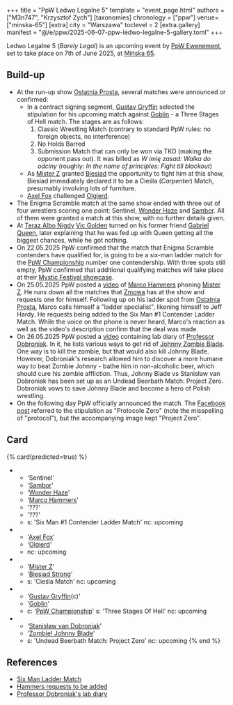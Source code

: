 +++
title = "PpW Ledwo Legalne 5"
template = "event_page.html"
authors = ["M3n747", "Krzysztof Zych"]
[taxonomies]
chronology = ["ppw"]
venue=["minska-65"]
[extra]
city = "Warszawa"
toclevel = 2
[extra.gallery]
manifest = "@/e/ppw/2025-06-07-ppw-ledwo-legalne-5-gallery.toml"
+++

Ledwo Legalne 5 (_Barely Legal_) is an upcoming event by [PpW Ewenement](@/o/ppw.md), set to take place on 7th of June 2025, at [Mińska 65](@/v/minska-65.md).

## Build-up

* At the run-up show [Ostatnia Prosta](@/e/ppw/2025-04-30-ppw-ostatnia-prosta.md), several matches were announced or confirmed:
  * In a contract signing segment, [Gustav Gryffin](@/w/gustav-gryffin.md) selected the stipulation for his upcoming match against [Goblin](@/w/goblin.md) - a Three Stages of Hell match. The stages are as follows:
    1. Classic Wrestling Match (contrary to standard PpW rules: no foreign objects, no interference)
    2. No Holds Barred
    3. Submission Match that can only be won via TKO (making the opponent pass out). It was billed as _W imię zasad: Walka do odciny_ (roughly: _In the name of principles: Fight till blackout_)
  * As [Mister Z](@/w/mister-z.md) granted [Biesiad](@/w/biesiad.md) the opportunity to fight him at this show, Biesiad immediately declared it to be a Cieśla (_Carpenter_) Match, presumably involving lots of furniture.
  * [Axel Fox](@/w/axel-fox.md) challenged [Olgierd](@/w/olgierd.md).
* The Enigma Scramble match at the same show ended with three out of four wrestlers scoring one point: Sentinel, [Wonder Haze](@/w/wonder-haze.md) and [Sambor](@/w/sambor.md). All of them were granted a match at this show, with no further details given.
* At [Teraz Albo Nigdy](@/e/ppw/2025-03-15-ppw-teraz-albo-nigdy.md) [Vic Golden](@/w/vic-golden.md) turned on his former friend [Gabriel Queen](@/w/gabriel-queen.md), later explaining that he was fed up with Queen getting all the biggest chances, while he got nothing.
* On 22.05.2025 PpW confirmed that the match that Enigma Scramble contenders have qualified for, is going to be a six-man ladder match for the [PpW Championship](@/c/ppw-championship.md) number one contendership. With three spots still empty, PpW confirmed that additional qualifying matches will take place at their [Mystic Festival showcase](@/e/ppw/2025-06-04-ppw-mystic-more-brutal-than-metal.md).
* On 25.05.2025 PpW posted a [video][marco-dzwoni] of [Marco Hammers](@/w/marco-hammers.md) phoning [Mister Z](@/w/mister-z.md). He runs down all the matches that [Zmowa](@/tt/zmowa.md) has at the show and requests one for himself. Following up on his ladder spot from [Ostatnia Prosta](content/e/ppw/2025-04-30-ppw-ostatnia-prosta.md), Marco calls himself a "ladder specialist", likening himself to Jeff Hardy. He requests being added to the Six Man #1 Contender Ladder Match. While the voice on the phone is never heard, Marco's reaction as well as the video's description confirm that the deal was made.
* On 26.05.2025 PpW posted a [video][szalony-profesor] containing lab diary of [Professor Dobroniak](@/w/stanislaw-van-dobroniak.md). In it, he lists various ways to get rid of [Johnny Zombie Blade](@/w/johnny-blade.md). One way is to kill the zombie, but that would also kill Johnny Blade. However, Dobroniak's research allowed him to discover a more humane way to beat Zombie Johnny - bathe him in non-alcoholic beer, which should cure his zombie affliction. Thus, Johnny Blade vs Stanisław van Dobroniak has been set up as an Undead Beerbath Match: Project Zero. Dobroniak vows to save Johnny Blade and become a hero of Polish wrestling.
* On the following day PpW officially announced the match. The [Facebook post][le-protocole] referred to the stipulation as "Protocole Zero" (note the misspelling of "protocol"), but the accompanying image kept "Project Zero".

## Card

{% card(predicted=true) %}
- - 'Sentinel'
  - '[Sambor](@/w/sambor.md)'
  - '[Wonder Haze](@/w/wonder-haze.md)'
  - '[Marco Hammers](@/w/marco-hammers.md)'
  - '???'
  - '???'
  - s: 'Six Man #1 Contender Ladder Match'
    nc: upcoming
- - '[Axel Fox](@/w/axel-fox.md)'
  - '[Olgierd](@/w/olgierd.md)'
  - nc: upcoming
- - '[Mister Z](@/w/mister-z.md)'
  - '[Biesiad Strong](@/w/biesiad.md)'
  - s: 'Cieśla Match'
    nc: upcoming
- - '[Gustav Gryffin](@/w/gustav-gryffin.md)(c)'
  - '[Goblin](@/w/goblin.md)'
  - c: '[PpW Championship](@/c/ppw-championship.md)'
    s: 'Three Stages Of Hell'
    nc: upcoming
- - '[Stanisław van Dobroniak](@/w/stanislaw-van-dobroniak.md)'
  - '[Zombie! Johnny Blade](@/w/johnny-blade.md)'
  - s: 'Undead Beerbath Match: Project Zero'
    nc: upcoming
{% end %}

## References

* [Six Man Ladder Match](https://www.facebook.com/OficjalnePPW/posts/pfbid034U5GQJPwuSDcMXrh2vyyXzhaB5GVG65gPHDn7jEAAwA88s7EKhsP4jo1UjqhmXgtl)
* [Hammers requests to be added](https://www.facebook.com/reel/1532002251118652)
* [Professor Dobroniak's lab diary](https://www.facebook.com/reel/3307021946119896)

[marco-dzwoni]: https://www.facebook.com/reel/1532002251118652
[szalony-profesor]: https://www.facebook.com/reel/3307021946119896
[le-protocole]: https://www.facebook.com/photo/?fbid=1257514683045588&set=a.499910772139320
